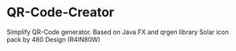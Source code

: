# QR-Code-Creator
Simplify QR-Code generator. Based on Java FX and qrgen library
Solar icon pack by 480 Design (R4IN80W)
